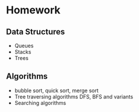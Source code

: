 # Homework

## Data Structures

- Queues
- Stacks
- Trees

## Algorithms

- bubble sort, quick sort, merge sort
- Tree traversing algorithms DFS, BFS and variants
- Searching algorithms
